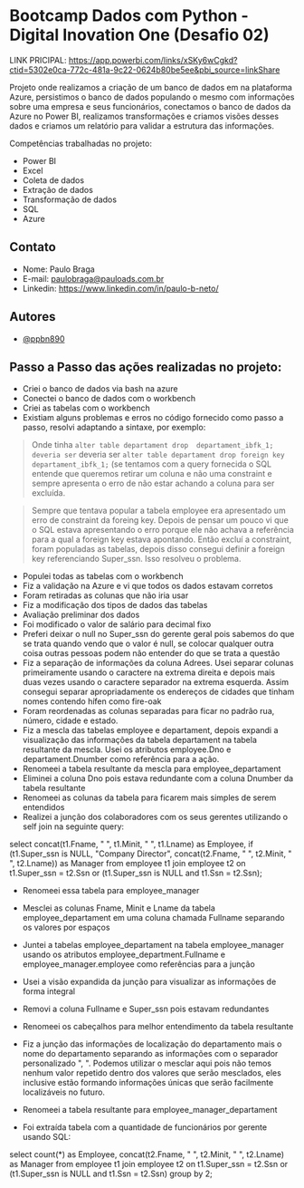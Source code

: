 # Bootcamp Dados com Python - Digital Inovation One (Desafio 02)

LINK PRICIPAL: https://app.powerbi.com/links/xSKy6wCgkd?ctid=5302e0ca-772c-481a-9c22-0624b80be5ee&pbi_source=linkShare

Projeto onde realizamos a criação de um banco de dados em na plataforma Azure, persistimos o banco de dados populando o mesmo com informações sobre uma empresa e seus funcionários, conectamos o banco de dados da Azure no Power BI, realizamos transformações e criamos visões desses dados e criamos um relatório para validar a estrutura das informações.

Competências trabalhadas no projeto:

- Power BI
- Excel
- Coleta de dados
- Extração de dados
- Transformação de dados
- SQL
- Azure

## Contato

- Nome: Paulo Braga
- E-mail: paulobraga@pauloads.com.br
- Linkedin: https://www.linkedin.com/in/paulo-b-neto/

## Autores

- [@ppbn890](https://github.com/ppbn890)

## Passo a Passo das ações realizadas no projeto:

- Criei o banco de dados via bash na azure
- Conectei o banco de dados com o workbench
- Criei as tabelas com o workbench
- Existiam alguns problemas e erros no código fornecido como passo a passo, resolvi adaptando a sintaxe, por exemplo:
	
> Onde tinha `alter table departament drop  departament_ibfk_1; deveria ser` deveria ser `alter table departament drop foreign key departament_ibfk_1;` (se tentamos com a query fornecida o SQL entende que queremos retirar um coluna e não uma constraint e sempre apresenta o erro de não estar achando a coluna para ser excluída.

> Sempre que tentava popular a tabela employee era apresentado um erro de constraint da foreing key. Depois de pensar um pouco vi que o SQL estava apresentando o erro porque ele não achava a referência para a qual a foreign key estava apontando. Então excluí a constraint, foram populadas as tabelas, depois disso consegui definir a foreign key referenciando Super_ssn. Isso resolveu o problema.

- Populei todas as tabelas com o workbench
- Fiz a validação na Azure e vi que todos os dados estavam corretos
- Foram retiradas as colunas que não iria usar
- Fiz a modificação dos tipos de dados das tabelas
- Avaliação preliminar dos dados
- Foi modificado o valor de salário para decimal fixo
- Preferi deixar o null no Super_ssn do gerente geral pois sabemos do que se trata quando vendo que o valor é null, se colocar qualquer outra coisa outras pessoas podem não entender do que se trata a questão
- Fiz a separação de informações da coluna Adrees. Usei separar colunas primeiramente usando o caractere na extrema direita e depois mais duas vezes usando o caractere separador na extrema esquerda. Assim consegui separar apropriadamente os endereços de cidades que tinham nomes contendo hífen como fire-oak
- Foram reordenadas as colunas separadas para ficar no padrão rua, número, cidade e estado.
- Fiz a mescla das tabelas employee e departament, depois expandi a visualização das informações da tabela departament na tabela resultante da mescla. Usei os atributos employee.Dno e departament.Dnumber como referência para a ação.
- Renomeei a tabela resultante da mescla para employee_departament
- Eliminei a coluna Dno pois estava redundante com a coluna Dnumber da tabela resultante
- Renomeei as colunas da tabela para ficarem mais simples de serem entendidos
- Realizei a junção dos colaboradores com os seus gerentes utilizando o self join na seguinte query:

select concat(t1.Fname, " ", t1.Minit, " ", t1.Lname) as Employee, 
if (t1.Super_ssn is NULL, "Company Director", concat(t2.Fname, " ", t2.Minit, " ", t2.Lname)) as Manager
from employee t1
join employee t2 on t1.Super_ssn = t2.Ssn 
or (t1.Super_ssn is NULL and t1.Ssn = t2.Ssn);

- Renomeei essa tabela para employee_manager

- Mesclei as colunas Fname, Minit e Lname  da tabela employee_departament em uma coluna chamada Fullname separando os valores por espaços
- Juntei a tabelas employee_departament na tabela employee_manager usando os atributos employee_department.Fullname e employee_manager.employee como referências para a junção
- Usei a visão expandida da junção para visualizar as informações de forma integral
- Removi a coluna Fullname e Super_ssn pois estavam redundantes
- Renomeei os cabeçalhos para melhor entendimento da tabela resultante
- Fiz a junção das informações de localização do departamento mais o nome do departamento separando as informações com o separador personalizado ", ". Podemos utilizar o mesclar aqui pois não temos nenhum valor repetido dentro dos valores que serão mesclados, eles inclusive estão formando informações únicas que serão facilmente localizáveis no futuro.
- Renomeei a tabela resultante para employee_manager_departament
- Foi extraída tabela com a quantidade de funcionários por gerente usando SQL:

select count(*) as Employee, 
concat(t2.Fname, " ", t2.Minit, " ", t2.Lname) as Manager
from employee t1
join employee t2 on t1.Super_ssn = t2.Ssn 
or (t1.Super_ssn is NULL and t1.Ssn = t2.Ssn)
group by 2;
